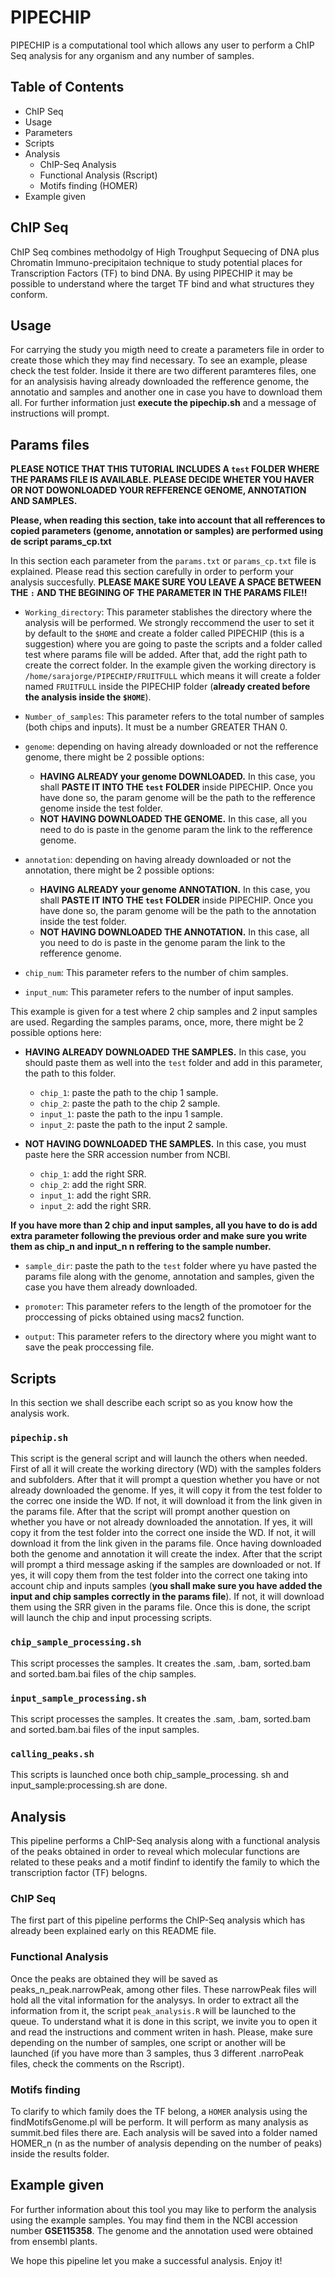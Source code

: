 # PIPECHIP
PIPECHIP is a computational tool which allows any user to perform a ChIP Seq analysis for any organism and any number of samples.

## Table of Contents
- ChIP Seq
- Usage
- Parameters
- Scripts
- Analysis
  - ChIP-Seq Analysis
  - Functional Analysis (Rscript)
  - Motifs finding (HOMER)
- Example given

## ChIP Seq
ChIP Seq combines methodolgy of High Troughput Sequecing of DNA plus Chromatin Immuno-precipitaion technique to study potential
places for Transcription Factors (TF) to bind DNA. By using PIPECHIP it may be possible to understand where the target TF bind
and what structures they conform.

## Usage
For carrying the study you migth need to create a parameters file in order to create those which they may find necessary.
To see an example, please check the test folder. Inside it there are two different paramteres files, one for an analysisis having
already downloaded the refference genome, the annotatio and samples and another one in case you have to download them all. For further information just __execute the pipechip.sh__ and a message of instructions will prompt.

## Params files
__PLEASE NOTICE THAT THIS TUTORIAL INCLUDES A `test` FOLDER WHERE THE PARAMS FILE IS AVAILABLE. PLEASE DECIDE WHETER YOU HAVER OR NOT DOWONLOADED YOUR REFFERENCE GENOME, ANNOTATION AND SAMPLES.__

__Please, when reading this section, take into account that all refferences to copied parameters (genome, annotation or samples) are performed using de script params_cp.txt__

In this section each parameter from the `params.txt` or `params_cp.txt` file is explained. Please read this section carefully in order to perform your analysis succesfully. __PLEASE MAKE SURE YOU LEAVE A SPACE BETWEEN THE `:` AND THE BEGINING OF THE PARAMETER IN THE PARAMS FILE!!__

- `Working_directory`: This parameter stablishes the directory where the analysis will be performed. We strongly reccommend the user to set it by default to the `$HOME` and create a folder called PIPECHIP (this is a suggestion) where you are going to paste the scripts and a folder called test where params file will be added. After that, add the right path to create the correct folder. In the example given the working directory is `/home/sarajorge/PIPECHIP/FRUITFULL` which means it will create a folder named `FRUITFULL` inside the PIPECHIP folder (__already created before the analysis inside the `$HOME`__).

- `Number_of_samples`: This parameter refers to the total number of samples (both chips and inputs). It must be a number GREATER THAN 0.

- `genome`: depending on having already downloaded or not the refference genome, there might be 2 possible options:
  - __HAVING ALREADY your genome DOWNLOADED.__ In this case, you shall __PASTE IT INTO THE `test` FOLDER__ inside PIPECHIP. Once you have done so, the param genome will be the path to the refference genome inside the test folder.
  - __NOT HAVING DOWNLOADED THE GENOME.__ In this case, all you need to do is paste in the genome param the link to the refference genome.
  
- `annotation`: depending on having already downloaded or not the annotation, there might be 2 possible options:
  - __HAVING ALREADY your genome ANNOTATION.__ In this case, you shall __PASTE IT INTO THE `test` FOLDER__ inside PIPECHIP. Once you have done so, the param genome will be the path to the annotation inside the test folder.
  - __NOT HAVING DOWNLOADED THE ANNOTATION.__ In this case, all you need to do is paste in the genome param the link to the refference genome.

- `chip_num`: This parameter refers to the number of chim samples.

- `input_num`: This parameter refers to the number of input samples.

This example is given for a test where 2 chip samples and 2 input samples are used.
Regarding the samples params, once, more, there might be 2 possible options here:

- __HAVING ALREADY DOWNLOADED THE SAMPLES.__ In this case, you should paste them as well into the `test` folder and add in this parameter, the path to this folder.
  - `chip_1`: paste the path to the chip 1 sample.
  - `chip_2`: paste the path to the chip 2 sample.
  - `input_1`: paste the path to the inpu 1 sample.
  - `input_2`: paste the path to the input 2 sample.

- __NOT HAVING DOWNLOADED THE SAMPLES.__ In this case, you must paste here the SRR accession number from NCBI.
  - `chip_1`: add the right SRR.
  - `chip_2`: add the right SRR.
  - `input_1`: add the right SRR.
  - `input_2`: add the right SRR.

__If you have more than 2 chip and input samples, all you have to do is add extra parameter following the previous order and make sure you write them as chip_n and input_n n reffering to the sample number.__

- `sample_dir`: paste the path to the `test` folder where yu have pasted the params file along with the genome, annotation and samples, given the case you have them already downloaded.

- `promoter`: This parameter refers to the length of the promotoer for the proccessing of picks obtained using macs2 function. 

- `output`: This parameter refers to the directory where you might want to save the peak proccessing file.

## Scripts
In this section we shall describe each script so as you know how the analysis work.

### `pipechip.sh`
This script is the general script and will launch the others when  needed. First of all it will create the working directory (WD) with the samples folders and subfolders. After that it will prompt a question whether you have or not already downloaded the genome. If yes, it will copy it from the test folder to the correc one inside the WD. If not, it will download it from the link given in the params file. After that the script will prompt another question on whether you have or not already downloaded the annotation. If yes, it will copy it from the test folder into the correct one inside the WD. If not, it will download it from the link given in the params file.
Once having downloaded both the genome and annotation it will create the index. After that the script will prompt a third message asking if the samples are downloaded or not. If yes, it will copy them from the test folder into the correct one taking into account chip and inputs samples (__you shall make sure you have added the input and chip samples correctly in the params file__). If not, it will download them using the SRR given in the params file. Once this is done, the script will launch the chip and input processing scripts.

### `chip_sample_processing.sh`
This script processes the samples. It creates the .sam, .bam, sorted.bam and sorted.bam.bai files of the chip samples.

### `input_sample_processing.sh`
This script processes the samples. It creates the .sam, .bam, sorted.bam and sorted.bam.bai files of the input samples.

### `calling_peaks.sh`
This scripts is launched once both chip_sample_processing. sh and input_sample:processing.sh are done. 

## Analysis
This pipeline performs a ChIP-Seq analysis along with a functional analysis of the peaks obtained in order to reveal which molecular functions are related to these peaks and a motif findinf to identify the family to which the transcription factor (TF) belogns.

### ChIP Seq
The first part of this pipeline performs the ChIP-Seq analysis which has already been explained early on this README file.

### Functional Analysis
Once the peaks are obtained they will be saved as peaks_n_peak.narrowPeak, among other files. These narrowPeak files will hold all the vital information for the analysys. In order to extract all the information from it, the script `peak_analysis.R` will be launched to the queue. To understand what it is done in this script, we invite you to open it and read the instructions and comment writen in hash. Please, make sure depending on the number of samples, one script or another will be launched (if you have more than 3 samples, thus 3 different .narroPeak files, check the comments on the Rscript).

### Motifs finding
To clarify to which family does the TF belong, a `HOMER` analysis using the findMotifsGenome.pl will be perform. It will perform as many analysis as summit.bed files there are. Each analysis will be saved into a folder named HOMER_n (n as the number of analysis depending on the number of peaks) inside the results folder.

## Example given
For further information about this tool you may like to perform the analysis using the example samples. You may find them in the NCBI accession number __GSE115358__. The genome and the annotation used were obtained from ensembl plants.

We hope this pipeline let you make a successful analysis. Enjoy it!
